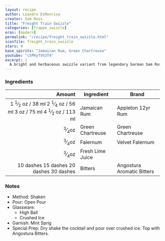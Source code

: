 ```yaml
---
layout: recipe
author: Leandro DiMonriva
creator: Sam Ross
title: "Freight Train Swizzle"
categories: [frappe_swizzle]
eras: [modern]
permalink: "/recipe/freight_train_swizzle.html"
iconfile: freight_train_swizzle
stars: 0
base_spirits: "Jamaican Rum, Green Chartreuse"
youtube: "cSPKyfVh3T4"
excerpt: |
  A bright and herbaceous swizzle variant from legendary barman Sam Ross.
---
```


### Ingredients

|                                                                                                                                                                                                                                                                    Amount | Ingredient       | Brand                      |
| ------------------------------------------------------------------------------------------------------------------------------------------------------------------------------------------------------------------------------------------------------------------------: | ---------------- | -------------------------- |
| <span class="onex active">1 <sup>1</sup>&frasl;<sub>2</sub> oz / 38 ml</span> <span class="onehalfx">2 <sup>1</sup>&frasl;<sub>4</sub> oz / 56 ml</span> <span class="twox">3 oz / 75 ml</span> <span class="threex">4 <sup>1</sup>&frasl;<sub>2</sub> oz / 113 ml</span> | Jamaican Rum     | Appleton 12yr Rum          |
|                                                                                                                                                                                                                                         <sup>3</sup>&frasl;<sub>4</sub>oz | Green Chartreuse | Green Chartreuse           |
|                                                                                                                                                                                                                                         <sup>3</sup>&frasl;<sub>4</sub>oz | Falernum         | Velvet Falernum            |
|                                                                                                                                                                                                                                         <sup>3</sup>&frasl;<sub>4</sub>oz | Fresh Lime Juice |
|                                                                                                              <span class="onex active">10 dashes</span> <span class="onehalfx">15 dashes</span> <span class="twox">20 dashes</span> <span class="threex">30 dashes</span> | Bitters          | Angostura Aromatic Bitters |

### Notes

- Method: Shaken
- Pour: Open Pour
- Glassware:
  - High Ball
  - Crushed Ice
- Garnish: Mint Sprig
- Special Prep: Dry shake the cocktail and pour over crushed ice. Top with Angostura Bitters.

<script type="application/ld+json">
{
  "@context": "https://schema.org",
  "@type": "Recipe",
  "author": "{{ page.author }}",
  "description": "{{ page.excerpt | strip_html | replace: '"', "'" }}",
  "image": "{%- for ingredient in site.data[page.iconfile].images.ingredient limit: 1 -%}{{ ingredient.url }}{%- endfor -%}",
  "recipeIngredient": [  " 1.5 oz Jamaican Rum",
  " 0.75oz Green Chartreuse",
  " 0.75oz Falernum",
  " 0.75oz Fresh Lime Juice",
  "10 dashes Bitters "],
  "name": "{{ page.title }}",
  "recipeInstructions": "  {
    '@type': 'HowToStep',
    'text': '- Method: Shaken
'
  },  {
    '@type': 'HowToStep',
    'text': '- Pour: Open Pour
'
  },  {
    '@type': 'HowToStep',
    'text': '- Glassware:
'
  },  {
    '@type': 'HowToStep',
    'text': '  - High Ball
'
  },  {
    '@type': 'HowToStep',
    'text': '  - Crushed Ice
'
  },  {
    '@type': 'HowToStep',
    'text': '- Garnish: Mint Sprig
'
  },  {
    '@type': 'HowToStep',
    'text': '- Special Prep: Dry shake the cocktail and pour over crushed ice. Top with Angostura Bitters.
'
  }",
  "recipeYield": "1 cocktail",
  "recipeCategory": "cocktail"
}
</script>
